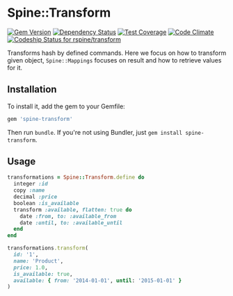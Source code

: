 # Spine::Transform

[![Gem Version](https://badge.fury.io/rb/spine-transform.svg)](http://badge.fury.io/rb/spine-transform)
[![Dependency Status](https://gemnasium.com/rspine/transform.svg)](https://gemnasium.com/rspine/transform)
[![Test Coverage](https://codeclimate.com/github/rspine/transform/badges/coverage.svg)](https://codeclimate.com/github/rspine/transform/coverage)
[![Code Climate](https://codeclimate.com/github/rspine/transform/badges/gpa.svg)](https://codeclimate.com/github/rspine/transform)
[![Codeship Status for rspine/transform](https://codeship.com/projects/3bca5340-e429-0132-2690-16773c71d38d/status?branch=master)](https://codeship.com/projects/81799)

Transforms hash by defined commands. Here we focus on how to transform given
object, `Spine::Mappings` focuses on result and how to retrieve values for it.

## Installation

To install it, add the gem to your Gemfile:

```ruby
gem 'spine-transform'
```

Then run `bundle`. If you're not using Bundler, just `gem install spine-transform`.

## Usage

```ruby
transformations = Spine::Transform.define do
  integer :id
  copy :name
  decimal :price
  boolean :is_available
  transform :available, flatten: true do
    date :from, to: :available_from
    date :until, to: :available_until
  end
end

transformations.transform(
  id: '1',
  name: 'Product',
  price: 1.0,
  is_available: true,
  available: { from: '2014-01-01', until: '2015-01-01' }
)
```
